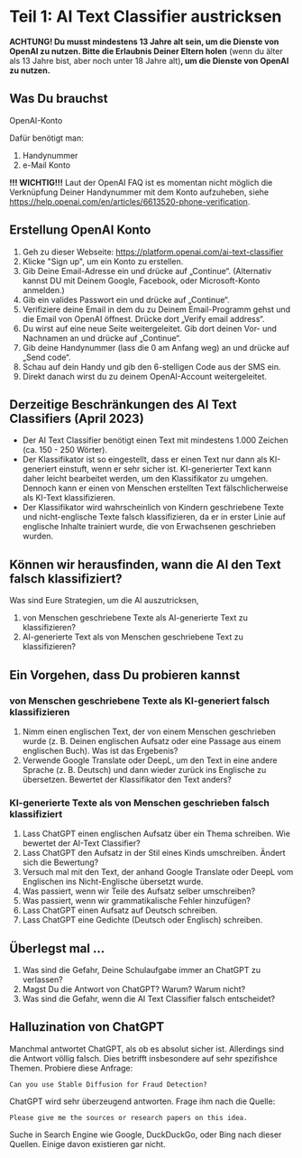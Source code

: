 # Teil 1: AI Text Classifier austricksen
**ACHTUNG! Du musst mindestens 13 Jahre alt sein, um die Dienste von OpenAI zu nutzen. Bitte die Erlaubnis Deiner Eltern holen** (wenn du älter als 13 Jahre bist, aber noch unter 18 Jahre alt)**, um die Dienste von OpenAI zu nutzen.**

## Was Du brauchst
OpenAI-Konto

Dafür benötigt man:
1. Handynummer
2. e-Mail Konto 

**!!! WICHTIG!!!** 
Laut der OpenAI FAQ ist es momentan nicht möglich die Verknüpfung Deiner Handynummer  mit dem Konto aufzuheben, siehe https://help.openai.com/en/articles/6613520-phone-verification.

## Erstellung OpenAI Konto
1. Geh zu dieser Webseite: https://platform.openai.com/ai-text-classifier
2. Klicke "Sign up", um ein Konto zu erstellen.
3. Gib Deine Email-Adresse ein und drücke auf „Continue“. (Alternativ kannst DU mit Deinem Google, Facebook, oder Microsoft-Konto anmelden.)
4. Gib ein valides Passwort ein und drücke auf „Continue“.
5. Verifiziere deine Email in dem du zu Deinem Email-Programm gehst und die Email von OpenAI öffnest. Drücke dort „Verify email address“.
6. Du wirst auf eine neue Seite weitergeleitet. Gib dort deinen Vor- und Nachnamen an und drücke auf „Continue“.
7. Gib deine Handynummer (lass die 0 am Anfang weg) an und drücke auf „Send code“.
8. Schau auf dein Handy und gib den 6-stelligen Code aus der SMS ein.
9. Direkt danach wirst du zu deinem OpenAI-Account weitergeleitet. 

## Derzeitige Beschränkungen des AI Text Classifiers (April 2023)
* Der AI Text Classifier benötigt einen Text mit mindestens 1.000 Zeichen (ca. 150 - 250 Wörter).
* Der Klassifikator ist so eingestellt, dass er einen Text nur dann als KI-generiert einstuft, wenn er sehr sicher ist. KI-generierter Text kann daher leicht bearbeitet werden, um den Klassifikator zu umgehen. Dennoch kann er einen von Menschen erstellten Text fälschlicherweise als KI-Text klassifizieren.
* Der Klassifikator wird wahrscheinlich von Kindern geschriebene Texte und nicht-englische Texte falsch klassifizieren, da er in erster Linie auf englische Inhalte trainiert wurde, die von Erwachsenen geschrieben wurden.

## Können wir herausfinden, wann die AI den Text falsch klassifiziert?
Was sind Eure Strategien, um die AI auszutricksen,
1. von Menschen geschriebene Texte als AI-generierte Text zu klassifizieren?
2. AI-generierte Text als von Menschen geschriebene Text zu klassifizieren?

## Ein Vorgehen, dass Du probieren kannst
### von Menschen geschriebene Texte als KI-generiert falsch klassifizieren
1. Nimm einen englischen Text, der von einem Menschen geschrieben wurde (z. B. Deinen englischen Aufsatz oder eine Passage aus einem englischen Buch). Was ist das Ergebenis?
2. Verwende Google Translate oder DeepL, um den Text in eine andere Sprache (z. B. Deutsch) und dann wieder zurück ins Englische zu übersetzen. Bewertet der Klassifikator den Text anders?

### KI-generierte Texte als von Menschen geschrieben falsch klassifiziert
1. Lass ChatGPT einen englischen Aufsatz über ein Thema schreiben. Wie bewertet der AI-Text Classifier?
2. Lass ChatGPT den Aufsatz in der Stil eines Kinds umschreiben. Ändert sich die Bewertung?
3. Versuch mal mit den Text, der anhand Google Translate oder DeepL vom Englischen ins Nicht-Englische übersetzt wurde.
4. Was passiert, wenn wir Teile des Aufsatz selber umschreiben?
5. Was passiert, wenn wir grammatikalische Fehler hinzufügen?
6. Lass ChatGPT einen Aufsatz auf Deutsch schreiben.
7. Lass ChatGPT eine Gedichte (Deutsch oder Englisch) schreiben.

## Überlegst mal ...
1. Was sind die Gefahr, Deine Schulaufgabe immer an ChatGPT zu verlassen?
2. Magst Du die Antwort von ChatGPT? Warum? Warum nicht?
2. Was sind die Gefahr, wenn die AI Text Classifier falsch entscheidet?

## Halluzination von ChatGPT
Manchmal antwortet ChatGPT, als ob es absolut sicher ist. Allerdings sind die Antwort völlig falsch. Dies betrifft insbesondere auf sehr spezifishce Themen.
Probiere diese Anfrage:

```
Can you use Stable Diffusion for Fraud Detection?
```

ChatGPT wird sehr überzeugend antworten. Frage ihm nach die Quelle:

```
Please give me the sources or research papers on this idea.
```

Suche in Search Engine wie Google, DuckDuckGo, oder Bing nach dieser Quellen. Einige davon existieren gar nicht.

